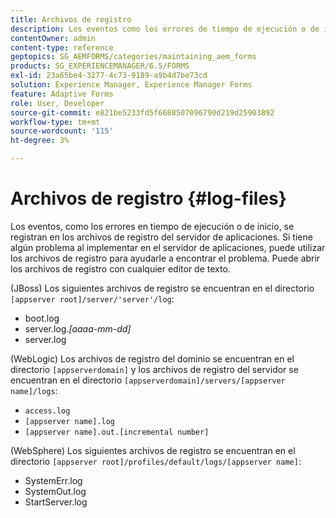 ```yaml
---
title: Archivos de registro
description: Los eventos como los errores de tiempo de ejecución o de inicio se registran en los archivos de registro del servidor de aplicaciones, que se pueden abrir con cualquier editor de texto.
contentOwner: admin
content-type: reference
geptopics: SG_AEMFORMS/categories/maintaining_aem_forms
products: SG_EXPERIENCEMANAGER/6.5/FORMS
exl-id: 23a65be4-3277-4c73-9189-a9b4d7be73cd
solution: Experience Manager, Experience Manager Forms
feature: Adaptive Forms
role: User, Developer
source-git-commit: e821be5233fd5f6688507096790d219d25903892
workflow-type: tm+mt
source-wordcount: '115'
ht-degree: 3%

---
```


# Archivos de registro {#log-files}

Los eventos, como los errores en tiempo de ejecución o de inicio, se registran en los archivos de registro del servidor de aplicaciones. Si tiene algún problema al implementar en el servidor de aplicaciones, puede utilizar los archivos de registro para ayudarle a encontrar el problema. Puede abrir los archivos de registro con cualquier editor de texto.

(JBoss) Los siguientes archivos de registro se encuentran en el directorio `[appserver root]/server/'server'/log`:

* boot.log
* server.log.*[aaaa-mm-dd]*
* server.log

(WebLogic) Los archivos de registro del dominio se encuentran en el directorio `[appserverdomain]` y los archivos de registro del servidor se encuentran en el directorio `[appserverdomain]/servers/[appserver name]/logs`:

* `access.log`
* `[appserver name].log`
* `[appserver name].out.[incremental number]`

(WebSphere) Los siguientes archivos de registro se encuentran en el directorio `[appserver root]/profiles/default/logs/[appserver name]`:

* SystemErr.log
* SystemOut.log
* StartServer.log
